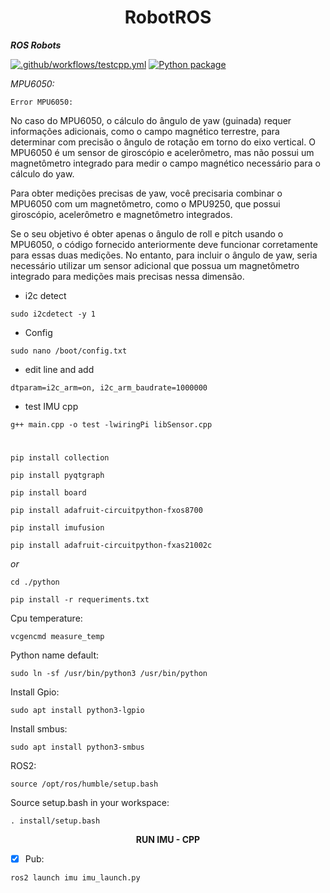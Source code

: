 <h1 align="middle">RobotROS</h1>



***ROS Robots***


[![.github/workflows/testcpp.yml](https://github.com/Thxssio/RobotROS/actions/workflows/testcpp.yml/badge.svg)](https://github.com/Thxssio/RobotROS/actions/workflows/testcpp.yml)
[![Python package](https://github.com/Thxssio/RobotROS/actions/workflows/testpython.yml/badge.svg)](https://github.com/Thxssio/RobotROS/actions/workflows/testpython.yml)



*MPU6050:*

`Error MPU6050:`


No caso do MPU6050, o cálculo do ângulo de yaw (guinada) requer informações adicionais, como o campo magnético terrestre, para determinar com precisão o ângulo de rotação em torno do eixo vertical. O MPU6050 é um sensor de giroscópio e acelerômetro, mas não possui um magnetômetro integrado para medir o campo magnético necessário para o cálculo do yaw.

Para obter medições precisas de yaw, você precisaria combinar o MPU6050 com um magnetômetro, como o MPU9250, que possui giroscópio, acelerômetro e magnetômetro integrados.

Se o seu objetivo é obter apenas o ângulo de roll e pitch usando o MPU6050, o código fornecido anteriormente deve funcionar corretamente para essas duas medições. No entanto, para incluir o ângulo de yaw, seria necessário utilizar um sensor adicional que possua um magnetômetro integrado para medições mais precisas nessa dimensão.



 - i2c detect
 ```
 sudo i2cdetect -y 1
 ```
 - Config 
  ```
  sudo nano /boot/config.txt
  ```
  - edit line and add 
  ```
dtparam=i2c_arm=on, i2c_arm_baudrate=1000000
  ```
  - test IMU cpp
  ```
  g++ main.cpp -o test -lwiringPi libSensor.cpp
  ```
  
  #

`pip install collection`

`pip install pyqtgraph`

`pip install board`

`pip install adafruit-circuitpython-fxos8700`

`pip install imufusion`

`pip install adafruit-circuitpython-fxas21002c`

*or*
```
cd ./python
```
```
pip install -r requeriments.txt
```
<!--
*ROS Install:*

```
lsb_release -sc
```
```
locale  

sudo apt update && sudo apt install locales
sudo locale-gen en_US en_US.UTF-8
sudo update-locale LC_ALL=en_US.UTF-8 LANG=en_US.UTF-8
export LANG=en_US.UTF-8

locale  
```
```
sudo apt install software-properties-common
sudo add-apt-repository "deb http://archive.ubuntu.com/ubuntu $(lsb_release -sc) main universe restricted multiverse"
```
```
sudo apt update && sudo apt install curl -y
sudo curl -sSL https://raw.githubusercontent.com/ros/rosdistro/master/ros.key -o /usr/share/keyrings/ros-archive-keyring.gpg
```
```
echo "deb [arch=$(dpkg --print-architecture) signed-by=/usr/share/keyrings/ros-archive-keyring.gpg] http://packages.ros.org/ros2/ubuntu $(. /etc/os-release && echo $UBUNTU_CODENAME) main" | sudo tee /etc/apt/sources.list.d/ros2.list > /dev/null
```
```

```
-->

Cpu temperature:
```
vcgencmd measure_temp
```
Python name default:

```
sudo ln -sf /usr/bin/python3 /usr/bin/python
```
Install Gpio:

```
sudo apt install python3-lgpio
```

Install smbus:

```
sudo apt install python3-smbus
```

ROS2:

```
source /opt/ros/humble/setup.bash
```

Source setup.bash in your workspace:

```
. install/setup.bash
```
<p align="middle">
<strong>
 RUN IMU - CPP
</strong>
</p>


- [x] Pub:
```
ros2 launch imu imu_launch.py
```

